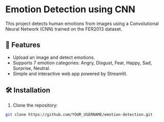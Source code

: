 # Emotion Detection using CNN

This project detects human emotions from images using a Convolutional Neural Network (CNN) trained on the FER2013 dataset.

## 📌 Features
- Upload an image and detect emotions.
- Supports 7 emotion categories: Angry, Disgust, Fear, Happy, Sad, Surprise, Neutral.
- Simple and interactive web app powered by Streamlit.

## 🛠️ Installation
1. Clone the repository:
```bash
git clone https://github.com/YOUR_USERNAME/emotion-detection.git
